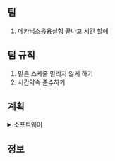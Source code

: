 ## 팀
1. 메카닉스응용실험 끝나고 시간 할애
## 팀 규칙
1. 맡은 스케줄 밀리지 않게 하기 
2. 시간약속 준수하기
## 계획
<details>
  <summary>소프트웨어</summary>

  <details>
    <summary>딥러닝/머신러닝</summary>
      1주차 이동훈 - 데이터 다루기, 회귀알고리즘과 모델 규제(혼자 공부하는 머신러닝 + 딥러닝)
      2주차 이동훈 - 다양한 분류 알고림즘, 트리 알고리즘(혼자 공부하는 머신러닝 + 딥러닝)
      3주차 이동훈 - 비지도 학습 (혼자 공부하는 머신러닝 + 딥러닝)
      4주차 이동훈 - SLAM 기초 
      5주차 이동훈 - SLAM
      6주차 이동훈 - SLAM
      7주차 이동훈 - SLAM
      8주차 이동훈 - 이미지 분석(딥러닝)
  </details>
  
</details>


## 정보
